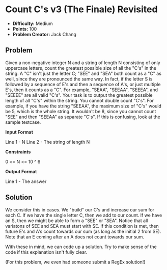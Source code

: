 # Count C's v3 (The Finale) Revisited

* **Difficulty:** Medium
* **Points:** 100
* **Problem Creator:** Jack Chang 

## Problem

Given a non-negative integer N and a string of length N consisting of only uppercase letters, count the greatest possible size of all the "C's" in the string. A "C" isn't just the letter C; "SEE" and "SEA" both count as a "C" as well, since they are pronounced the same way. In fact, if the letter S is followed by a sequence of E's and then a sequence of A's, or just multiple E's, then it counts as a "C". For example, "SEAA", "SEEAA", "SEEEA", and "SEEEE" are all valid "C's". Your task is to output the greatest possible length of all "C's" within the string. You cannot double count "C's". For example, if you have the string "SEEAA", the maximum size of "C's" would be 5, which is the whole string. It wouldn't be 8, since you cannot count "SEE" and then "SEEAA" as separate "C's". If this is confusing, look at the sample testcase.

**Input Format**

Line 1 - N
Line 2 - The string of length N

**Constraints**

0 <= N <= 10 ^ 6 

**Output Format**

Line 1 - The answer

## Solution

We consider this in cases. We "build" our C's and increase our sum for each C. If we have the single letter C, then we add to our count. If we have an S, then we might be able to form a "SEE" or "SEA". Notice that all variatons of SEE and SEA must start with SE. If this condition is met, then future E's and A's count towards our sum (as long as the initial 2 from SE). Note that an E coming after an A does not count towards our sum.

With these in mind, we can code up a solution. Try to make sense of the code if this explanation isn't fully clear.

(For this problem, we even had someone submit a RegEx solution!)
